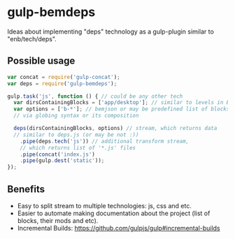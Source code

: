 # gulp-bemdeps
Ideas about implementing "deps" technology as a gulp-plugin similar to "enb/tech/deps".

## Possible usage

```javascript
var concat = require('gulp-concat');
var deps = require('gulp-bemdeps');

gulp.task('js', function () { // could be any other tech
  var dirsContainingBlocks = ['app/desktop']; // similar to levels in BEM terminology
  var options = ['b-*']; // bemjson or may be predefined list of blocks
  // via globing syntax or its composition

  deps(dirsContainingBlocks, options) // stream, which returns data
  // similar to deps.js (or may be not :))
    .pipe(deps.tech('js')) // additional transform stream,
    // which returns list of '*.js' files
    .pipe(concat('index.js')
    .pipe(gulp.dest('static'));
});
```

## Benefits

- Easy to split stream to multiple technologies: js, css and etc.
- Easier to automate making documentation about the project (list of blocks, their mods and etc).
- Incremental Builds: https://github.com/gulpjs/gulp#incremental-builds
